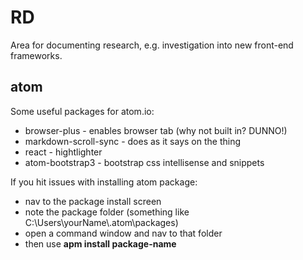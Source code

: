 # RD
Area for documenting research, e.g. investigation into new front-end frameworks.

## atom

Some useful packages for atom.io:

  * browser-plus - enables browser tab (why not built in? DUNNO!)
  * markdown-scroll-sync - does as it says on the thing
  * react - hightlighter
  * atom-bootstrap3 - bootstrap css intellisense and snippets

If you hit issues with installing atom package:

  - nav to the package install screen
  - note the package folder (something like C:\Users\yourName\\.atom\packages)
  - open a command window and nav to that folder
  - then use **apm install package-name**
